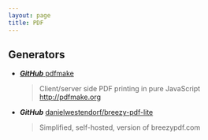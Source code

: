 ```yaml
---
layout: page
title: PDF
---
```


## Generators

- [**_GitHub_** pdfmake](https://github.com/bpampuch/pdfmake)

  > Client/server side PDF printing in pure JavaScript http://pdfmake.org

- **_GitHub_** [danielwestendorf/breezy-pdf-lite](https://github.com/danielwestendorf/breezy-pdf-lite)

  > Simplified, self-hosted, version of breezypdf.com
